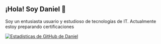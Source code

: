 ## ¡Hola! Soy Daniel 👋

Soy un entusiasta usuario y estudioso de tecnologías de IT. Actualmente estoy preparando certificaciones

[![Estadísticas de GitHub de Daniel](https://github-readme-stats.vercel.app/api?username=daniel-zamo&show_icons=true&theme=radical)](https://github.com/anuraghazra/github-readme-stats)

<!-- 
- 🔭 Actualmente estoy trabajando en... **mi proyecto increíble**.
- 🌱 Estoy aprendiendo... **Inteligencia Artificial con Python**.
- 💬 Pregúntame sobre... **desarrollo web y buenas prácticas**.
- 📫 Cómo contactarme: [LinkedIn](https://www.linkedin.com/in/tu-perfil) | [Twitter](https://twitter.com/tu-usuario)

---

### Mis Herramientas y Tecnologías

![JavaScript](https://img.shields.io/badge/JavaScript-F7DF1E?style=for-the-badge&logo=javascript&logoColor=black)
![React](https://img.shields.io/badge/React-20232A?style=for-the-badge&logo=react&logoColor=61DAFB)
![Node.js](https://img.shields.io/badge/Node.js-339933?style=for-the-badge&logo=nodedotjs&logoColor=white)

---



**daniel-zamo/daniel-zamo** is a ✨ _special_ ✨ repository because its `README.md` (this file) appears on your GitHub profile.

Here are some ideas to get you started:

- 🔭 I’m currently working on ...
- 🌱 I’m currently learning ...
- 👯 I’m looking to collaborate on ...
- 🤔 I’m looking for help with ...
- 💬 Ask me about ...
- 📫 How to reach me: ...
- 😄 Pronouns: ...
- ⚡ Fun fact: ...
-->

